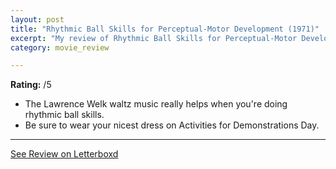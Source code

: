 ```yaml
---
layout: post
title: "Rhythmic Ball Skills for Perceptual-Motor Development (1971)"
excerpt: "My review of Rhythmic Ball Skills for Perceptual-Motor Development (1971)"
category: movie_review

---
```


**Rating:** /5

* The Lawrence Welk waltz music really helps when you're doing rhythmic ball skills.
* Be sure to wear your nicest dress on Activities for Demonstrations Day.

<hr>

[See Review on Letterboxd](https://boxd.it/8XMQAh)
